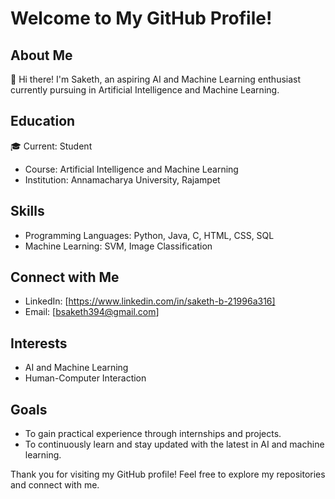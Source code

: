 # Welcome to My GitHub Profile!

## About Me

👋 Hi there! I'm Saketh, an aspiring AI and Machine Learning enthusiast currently pursuing in Artificial Intelligence and Machine Learning.

## Education

🎓 Current: Student  
- Course: Artificial Intelligence and Machine Learning  
- Institution: Annamacharya University, Rajampet

## Skills

- Programming Languages: Python, Java, C, HTML, CSS, SQL
- Machine Learning: SVM, Image Classification

## Connect with Me

- LinkedIn: [https://www.linkedin.com/in/saketh-b-21996a316]
- Email: [bsaketh394@gmail.com]

## Interests

- AI and Machine Learning
- Human-Computer Interaction

## Goals

- To gain practical experience through internships and projects.
- To continuously learn and stay updated with the latest in AI and machine learning.

Thank you for visiting my GitHub profile! Feel free to explore my repositories and connect with me.
